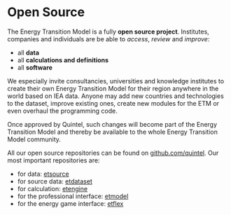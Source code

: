 # Open Source

The Energy Transition Model is a fully **open source project**.
Institutes, companies and individuals are be able to *access*, *review*
and *improve*:

* all **data**
* all **calculations and definitions**
* all **software**

We especially invite consultancies, universities and knowledge institutes to
create their own Energy Transition Model for their region anywhere in the
world based on IEA data. Anyone may add new countries and technologies to the
dataset, improve existing ones, create new modules for the ETM or even overhaul
the programming code.

Once approved by Quintel, such changes will become part of the Energy
Transition Model and thereby be available to the whole Energy Transition
Model community.

All our open source repositories can be found on
[github.com/quintel](http://github.com/quintel). Our most important
repositories are:

* for data: [etsource](http://github.com/quintel/etsource)
* for source data: [etdataset](http://github.com/quintel/etdataset-public)
* for calculation: [etengine](http://github.com/quintel/etengine)
* for the professional interface: [etmodel](http://github.com/quintel/etmodel)
* for the energy game interface: [etflex](http://github.com/quintel/etflex)
